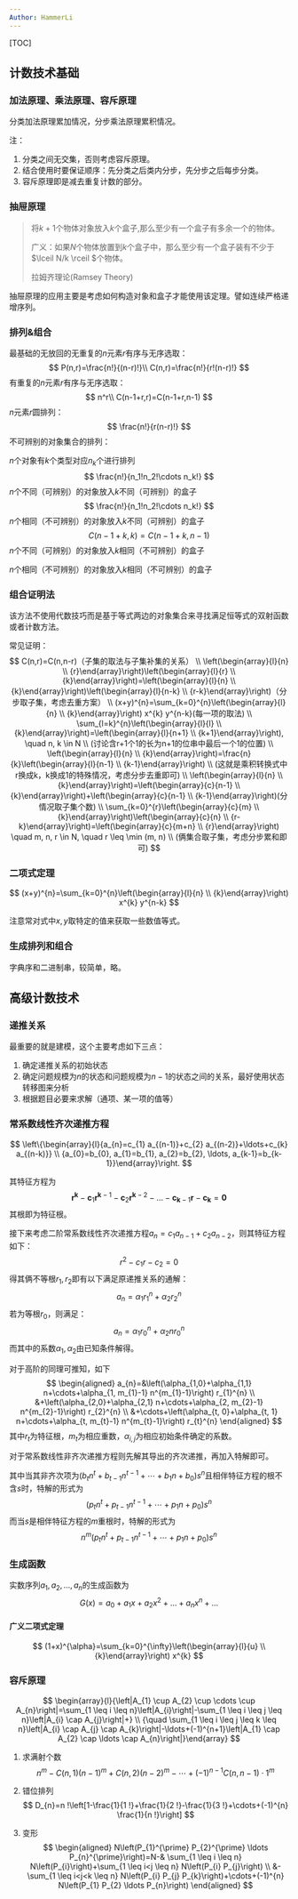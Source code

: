 ```yaml
---
Author: HammerLi
---
```


[TOC]

## 计数技术基础

### 加法原理、乘法原理、容斥原理

分类加法原理累加情况，分步乘法原理累积情况。

注：

1. 分类之间无交集，否则考虑容斥原理。
2. 结合使用时要保证顺序：先分类之后类内分步，先分步之后每步分类。
3. 容斥原理即是减去重复计数的部分。

### 抽屉原理

> 将$k+1$个物体对象放入$k$个盒子,那么至少有一个盒子有多余一个的物体。
>
> 广义：如果$N$个物体放置到$k$个盒子中，那么至少有一个盒子装有不少于$\lceil N/k \rceil $个物体。
>
> 拉姆齐理论(Ramsey Theory)

抽屉原理的应用主要是考虑如何构造对象和盒子才能使用该定理。譬如连续严格递增序列。

### 排列&组合

最基础的无放回的无重复的$n$元素$r$有序与无序选取：
$$
P(n,r)=\frac{n!}{(n-r)!}\\
C(n,r)=\frac{n!}{r!(n-r)!}
$$
有重复的$n$元素$r$有序与无序选取：
$$
n^r\\
C(n-1+r,r)=C(n-1+r,n-1)
$$
$n$元素$r$圆排列：
$$
\frac{n!}{r(n-r)!}
$$
不可辨别的对象集合的排列：

$n$个对象有$k$个类型对应$n_k$个进行排列
$$
\frac{n!}{n_1!n_2!\cdots n_k!}
$$
$n$个不同（可辨别）的对象放入$k$不同（可辨别）的盒子
$$
\frac{n!}{n_1!n_2!\cdots n_k!}
$$
$n$个相同（不可辨别）的对象放入$k$不同（可辨别）的盒子
$$
C(n-1+k,k)=C(n-1+k,n-1)
$$
$n$个不同（可辨别）的对象放入$k$相同（不可辨别）的盒子

$n$个相同（不可辨别）的对象放入$k$相同（不可辨别）的盒子

### 组合证明法

该方法不使用代数技巧而是基于等式两边的对象集合来寻找满足恒等式的双射函数或者计数方法。

常见证明：
$$
C(n,r)=C(n,n-r)（子集的取法与子集补集的关系）
\\
\left(\begin{array}{l}{n} \\ {r}\end{array}\right)\left(\begin{array}{l}{r} \\ {k}\end{array}\right)=\left(\begin{array}{l}{n} \\ {k}\end{array}\right)\left(\begin{array}{l}{n-k} \\ {r-k}\end{array}\right)（分步取子集，考虑去重方案）
\\
(x+y)^{n}=\sum_{k=0}^{n}\left(\begin{array}{l}{n} \\ {k}\end{array}\right) x^{k} y^{n-k}(每一项的取法)
\\
\sum_{l=k}^{n}\left(\begin{array}{l}{l} \\ {k}\end{array}\right)=\left(\begin{array}{l}{n+1} \\ {k+1}\end{array}\right), \quad n, k \in N
\\
(讨论含r+1个1的长为n+1的位串中最后一个1的位置)
\\
\left(\begin{array}{l}{n} \\ 
{k}\end{array}\right)=\frac{n}{k}\left(\begin{array}{l}{n-1} \\ {k-1}\end{array}\right)
\\
(这就是乘积转换式中r换成k，k换成1的特殊情况，考虑分步去重即可)
\\
\left(\begin{array}{l}{n} \\ {k}\end{array}\right)=\left(\begin{array}{c}{n-1} \\ {k}\end{array}\right)+\left(\begin{array}{c}{n-1} \\ {k-1}\end{array}\right)(分情况取子集个数)
\\
\sum_{k=0}^{r}\left(\begin{array}{c}{m} \\ {k}\end{array}\right)\left(\begin{array}{c}{n} \\ {r-k}\end{array}\right)=\left(\begin{array}{c}{m+n} \\ {r}\end{array}\right) \quad m, n, r \in N, \quad r \leq \min (m, n)
\\
(俩集合取子集，考虑分步累和即可)
$$

### 二项式定理

$$
(x+y)^{n}=\sum_{k=0}^{n}\left(\begin{array}{l}{n} \\ {k}\end{array}\right) x^{k} y^{n-k}
$$

注意常对式中$x,y$取特定的值来获取一些数值等式。

### 生成排列和组合

字典序和二进制串，较简单，略。

## 高级计数技术

### 递推关系

最重要的就是建模，这个主要考虑如下三点：

1. 确定递推关系的初始状态
2. 确定问题规模为$n$的状态和问题规模为$n-1$的状态之间的关系，最好使用状态转移图来分析
3. 根据题目必要来求解（通项、某一项的值等）

### 常系数线性齐次递推方程

$$
\left\{\begin{array}{l}{a_{n}=c_{1} a_{(n-1)}+c_{2} a_{(n-2)}+\ldots+c_{k} a_{(n-k)}} \\ {a_{0}=b_{0}, a_{1}=b_{1}, a_{2}=b_{2}, \ldots, a_{k-1}=b_{k-1}}\end{array}\right.
$$

其特征方程为
$$
\mathbf{r}^{\mathbf{k}}-\mathbf{c}_{1} \mathbf{r}^{\mathbf{k}-1}-\mathbf{c}_{2} \mathbf{r}^{\mathbf{k}-2}-\ldots-\mathbf{c}_{\mathbf{k}-1} \mathbf{r}-\mathbf{c}_{\mathbf{k}}=\mathbf{0}
$$
其根即为特征根。

接下来考虑二阶常系数线性齐次递推方程$a_{n}=c_{1} a_{n-1}+c_{2} a_{n-2}$，则其特征方程如下：
$$
r^{2}-c_{1} r-c_{2}=0 
$$
得其俩不等根$r_1,r_2$即有以下满足原递推关系的通解：
$$
a_{n}=\alpha_{1} r_{1}^{n}+\alpha_{2} r_{2}^{n}
$$
若为等根$r_0$，则满足：
$$
a_{n}=\alpha_{1} r_{0}^{n}+\alpha_{2} n r_{0}^{n}
$$
而其中的系数$\alpha_1 , \alpha_2$由已知条件解得。

对于高阶的同理可推知，如下
$$
\begin{aligned} a_{n}=&\left(\alpha_{1,0}+\alpha_{1,1} n+\cdots+\alpha_{1, m_{1}-1} n^{m_{1}-1}\right) r_{1}^{n} \\ &+\left(\alpha_{2,0}+\alpha_{2,1} n+\cdots+\alpha_{2, m_{2}-1} n^{m_{2}-1}\right) r_{2}^{n} \\ &+\cdots+\left(\alpha_{t, 0}+\alpha_{t, 1} n+\cdots+\alpha_{t, m_{t}-1} n^{m_{t}-1}\right) r_{t}^{n} \end{aligned}
$$
其中$r_t$为特征根，$m_t$为相应重数，$\alpha_{i,j}$为相应初始条件确定的系数。

对于常系数线性非齐次递推方程则先解其导出的齐次递推，再加入特解即可。

其中当其非齐次项为$(b_tn^t+b_{t-1}n^{t-1}+\cdots+b_1n+b_0)s^n$且相伴特征方程的根不含$s$时，特解的形式为
$$
(p_tn^t+p_{t-1}n^{t-1}+\cdots + p_1n+p_0)s^n
$$
而当$s$是相伴特征方程的$m$重根时，特解的形式为
$$
n^m(p_tn^t+p_{t-1}n^{t-1}+\cdots + p_1n+p_0)s^n
$$

### 生成函数

实数序列$a_1,a_2,\ldots,a_n$的生成函数为
$$
G(x)=a_{0}+a_{1} x+a_{2} x^{2}+\ldots+a_{n} x^{n}+\ldots
$$

#### 广义二项式定理

$$
(1+x)^{\alpha}=\sum_{k=0}^{\infty}\left(\begin{array}{l}{u} \\ {k}\end{array}\right) x^{k}
$$

### 容斥原理

$$
\begin{array}{l}{\left|A_{1} \cup A_{2} \cup \cdots \cup A_{n}\right|=\sum_{1 \leq i \leq n}\left|A_{i}\right|-\sum_{1 \leq i \leq j \leq n}\left|A_{i} \cap A_{j}\right|+} \\ {\quad \sum_{1 \leq i \leq j \leq k \leq n}\left|A_{i} \cap A_{j} \cap A_{k}\right|-\ldots+(-1)^{n+1}\left|A_{1} \cap A_{2} \cap \ldots \cap A_{n}\right|}\end{array}
$$

1. 求满射个数
   $$
   n^{m}-C(n, 1)(n-1)^{m}+C(n, 2)(n-2)^{m}-\cdots+(-1)^{n-1} C(n, n-1) \cdot 1^{m}
   $$

2. 错位排列
   $$
   D_{n}=n !\left[1-\frac{1}{1 !}+\frac{1}{2 !}-\frac{1}{3 !}+\cdots+(-1)^{n} \frac{1}{n !}\right]
   $$

3. 变形
   $$
   \begin{aligned} N\left(P_{1}^{\prime} P_{2}^{\prime} \ldots P_{n}^{\prime}\right)=N-& \sum_{1 \leq i \leq n} N\left(P_{i}\right)+\sum_{1 \leq i<j \leq n} N\left(P_{i} P_{j}\right) \\ &-\sum_{1 \leq i<j<k \leq n} N\left(P_{i} P_{j} P_{k}\right)+\cdots+(-1)^{n} N\left(P_{1} P_{2} \ldots P_{n}\right) \end{aligned}
   $$

